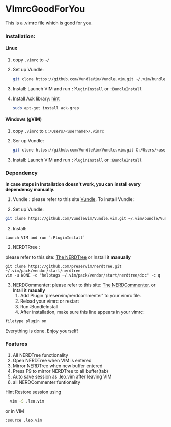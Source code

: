 # VImrcGoodForYou
This is a .vimrc file which is good for you.

### Installation:

#### Linux

1. copy `.vimrc` to `~/`

2. Set up Vundle:
    ```bash
    git clone https://github.com/VundleVim/Vundle.vim.git ~/.vim/bundle/Vundle.vim	
    ```
    
3. Install:
    Launch VIM and run `:PluginInstall` or `:BundleInstall`

4. Install Ack library: [hint](https://github.com/mileszs/ack.vim/issues/156#issuecomment-260256180)
    ```bash
    sudo apt-get install ack-grep
    ```

#### Windows (gVIM)

1.  copy `.vimrc` to `C:/Users/<username>/.vimrc`

2. Ser up Vundle:

   ```bash
   git clone https://github.com/VundleVim/Vundle.vim.git C:/Users/<username>/.vim/bundle/Vundle.vim
   ```
3. Install:
      Launch VIM and run `:PluginInstall` or `:BundleInstall`

### Dependency

**In case steps in Installation doesn't work, you can install every dependency manually.**

1. Vundle : 
    please refer to this site [Vundle](https://github.com/VundleVim/Vundle.vim).
    To install Vundle:

  1. Set up Vundle:
  ```bash
  git clone https://github.com/VundleVim/Vundle.vim.git ~/.vim/bundle/Vundle.vim	
  ```
  2. Install:

    Launch VIM and run `:PluginInstall` 

2. NERDTRree :

please refer to this site: [The NERDTree](https://github.com/preservim/nerdtree)
or Install it **manually**
```bash=1
git clone https://github.com/preservim/nerdtree.git ~/.vim/pack/vendor/start/nerdtree
vim -u NONE -c "helptags ~/.vim/pack/vendor/start/nerdtree/doc" -c q
```
3. NERDCommenter:
	please refer to this site: [The NERDCommenter](https://github.com/preservim/nerdcommenter).
	or Intall it **maually**
	1. Add Plugin 'preservim/nerdcommenter' to your vimrc file.
	2. Reload your vimrc or restart
	3. Run :BundleInstall
	4. After installation, make sure this line appears in your vimrc:
```vimrc
filetype plugin on
```


Everything is done. Enjoy yourself!

### Features
1. All NERDTree functionality
2. Open NERDTree when VIM is entered
3. Mirror NERDTree when new buffer entered
4. Press F9 to mirror NERDTree to all buffer(tab)
5. Auto save session as .leo.vim after leaving VIM
6. all NERDCommenter funtionality

Hint
  Restore session using 
```bash
  vim -S .leo.vim
```

or in VIM

```vimrc
:source .leo.vim
```


